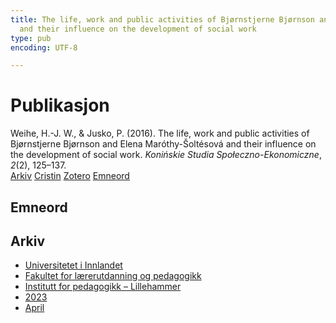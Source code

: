 ```yaml
---
title: The life, work and public activities of Bjørnstjerne Bjørnson and Elena Maróthy-Šoltésová
  and their influence on the development of social work
type: pub
encoding: UTF-8

---
```

<h1>Publikasjon</h1>
<article id="csl-bib-container-QLRPN9AF" class="csl-bib-container">
  <div class="csl-bib-body"> <div class="csl-entry">Weihe, H.-J. W., &#38; Jusko, P. (2016). The life, work and public activities of Bjørnstjerne Bjørnson and Elena Maróthy-Šoltésová and their influence on the development of social work. <i>Konińskie Studia Społeczno-Ekonomiczne</i>, <i>2</i>(2), 125–137.</div> </div>
  <div class="csl-bib-buttons">
    <a href="#taxonomy-article-QLRPN9AF" alt="archive" class="csl-bib-button">Arkiv</a>
    <a href="https://app.cristin.no/results/show.jsf?id=2139753" alt="Cristin" class="csl-bib-button">Cristin</a>
    <a href="http://zotero.org/groups/5881554/items/QLRPN9AF" alt="Zotero" class="csl-bib-button">Zotero</a>
    <a href="#keywords-article-QLRPN9AF" alt="keywords" class="csl-bib-button">Emneord</a>
  </div>
  <div id="csl-bib-meta-container-QLRPN9AF"></div>
</article>
<div id="csl-bib-meta-QLRPN9AF" class="csl-bib-meta">
  <article id="keywords-article-QLRPN9AF" class="keywords-article">
    <h1>Emneord</h1>
    
  </article>
  <article id="taxonomy-article-QLRPN9AF" class="taxonomy-article">
    <h1>Arkiv</h1>
    <ul>
      <li><a href="{{< params subfolder >}}nn/archive/?key=3DCRN523">Universitetet i Innlandet</a></li>
      <li><a href="{{< params subfolder >}}nn/archive/?key=WYNZA47F">Fakultet for lærerutdanning og pedagogikk</a></li>
      <li><a href="{{< params subfolder >}}nn/archive/?key=L8MA547R">Institutt for pedagogikk – Lillehammer</a></li>
      <li><a href="{{< params subfolder >}}nn/archive/?key=X7DWC6UD">2023</a></li>
      <li><a href="{{< params subfolder >}}nn/archive/?key=Z5FUBP8M">April</a></li>
    </ul>
  </article>
</div>
